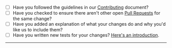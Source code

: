 - [ ] Have you followed the guidelines in our [Contributing](https://github.com/jmuelbert/jmbde-aspnet/blob/master/CONTRIBUTING.md) document?
- [ ] Have you checked to ensure there aren't other open [Pull Requests](https://github.com/jmuelbert/jmbde-aspnet/pulls) for the same change?
- [ ] Have you added an explanation of what your changes do and why you'd like us to include them?
- [ ] Have you written new tests for your changes? [Here's an introduction](https://help.github.com/articles/creating-a-pull-request/).

-----

